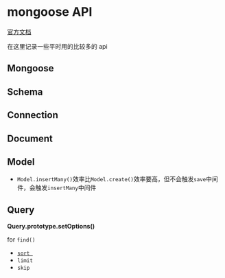 # mongoose API

[官方文档](http://mongoosejs.com/docs/api.html)

在这里记录一些平时用的比较多的 api

## Mongoose

## Schema

## Connection

## Document

## Model

* `Model.insertMany()`效率比`Model.create()`效率要高，但不会触发`save`中间件，会触发`insertMany`中间件

## Query

**Query.prototype.setOptions()**

for `find()`

* [`sort `](https://docs.mongodb.com/manual/reference/method/cursor.sort/#cursor.sort)
* `limit`
* `skip`
